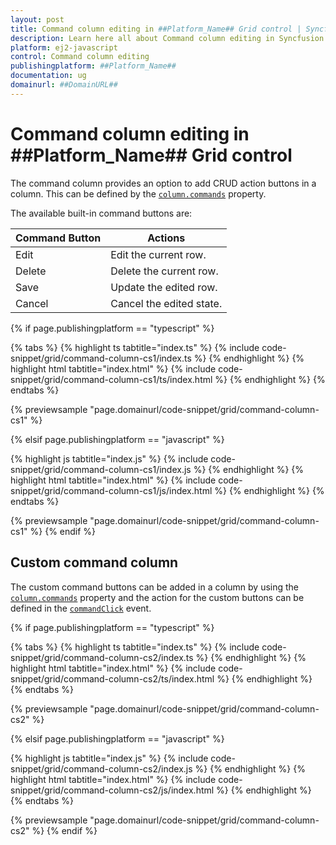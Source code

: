 ```yaml
---
layout: post
title: Command column editing in ##Platform_Name## Grid control | Syncfusion
description: Learn here all about Command column editing in Syncfusion ##Platform_Name## Grid control of Syncfusion Essential JS 2 and more.
platform: ej2-javascript
control: Command column editing 
publishingplatform: ##Platform_Name##
documentation: ug
domainurl: ##DomainURL##
---
```


# Command column editing in ##Platform_Name## Grid control

The command column provides an option to add CRUD action buttons in a column. This can be defined by the [`column.commands`](../../api/grid/column/#commands) property.

The available built-in command buttons are:

| Command Button | Actions |
|----------------|---------|
| Edit | Edit the current row.|
| Delete | Delete the current row.|
| Save | Update the edited row.|
| Cancel | Cancel the edited state. |

{% if page.publishingplatform == "typescript" %}

 {% tabs %}
{% highlight ts tabtitle="index.ts" %}
{% include code-snippet/grid/command-column-cs1/index.ts %}
{% endhighlight %}
{% highlight html tabtitle="index.html" %}
{% include code-snippet/grid/command-column-cs1/ts/index.html %}
{% endhighlight %}
{% endtabs %}
        
{% previewsample "page.domainurl/code-snippet/grid/command-column-cs1" %}

{% elsif page.publishingplatform == "javascript" %}

{% highlight js tabtitle="index.js" %}
{% include code-snippet/grid/command-column-cs1/index.js %}
{% endhighlight %}
{% highlight html tabtitle="index.html" %}
{% include code-snippet/grid/command-column-cs1/js/index.html %}
{% endhighlight %}
{% endtabs %}

{% previewsample "page.domainurl/code-snippet/grid/command-column-cs1" %}
{% endif %}

## Custom command column

 The custom command buttons can be added in a column by using the [`column.commands`](../../api/grid/column/#commands) property and the action for the custom buttons can be defined in the [`commandClick`](../../api/grid/#commandClick) event.

{% if page.publishingplatform == "typescript" %}

 {% tabs %}
{% highlight ts tabtitle="index.ts" %}
{% include code-snippet/grid/command-column-cs2/index.ts %}
{% endhighlight %}
{% highlight html tabtitle="index.html" %}
{% include code-snippet/grid/command-column-cs2/ts/index.html %}
{% endhighlight %}
{% endtabs %}
        
{% previewsample "page.domainurl/code-snippet/grid/command-column-cs2" %}

{% elsif page.publishingplatform == "javascript" %}

{% highlight js tabtitle="index.js" %}
{% include code-snippet/grid/command-column-cs2/index.js %}
{% endhighlight %}
{% highlight html tabtitle="index.html" %}
{% include code-snippet/grid/command-column-cs2/js/index.html %}
{% endhighlight %}
{% endtabs %}

{% previewsample "page.domainurl/code-snippet/grid/command-column-cs2" %}
{% endif %}